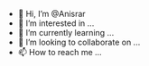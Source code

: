 - 👋 Hi, I’m @Anisrar
- 👀 I’m interested in ...
- 🌱 I’m currently learning ...
- 💞️ I’m looking to collaborate on ...
- 📫 How to reach me ...

<!---
Anisrar/Anisrar is a ✨ special ✨ repository because its `README.md` (this file) appears on your GitHub profile.
You can click the Preview link to take a look at your changes.
--->
